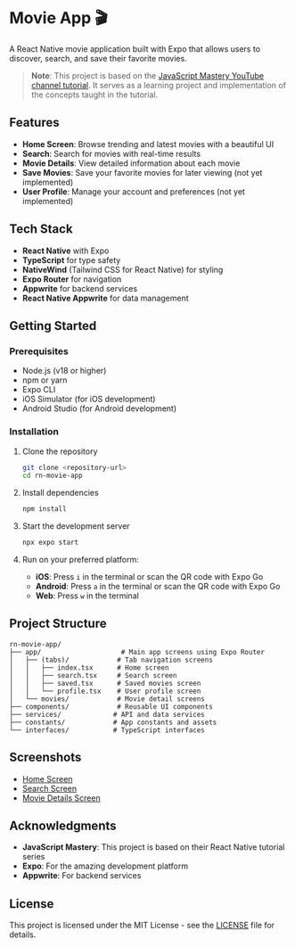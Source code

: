 # Movie App 🎬

A React Native movie application built with Expo that allows users to discover, search, and save their favorite movies.

> **Note**: This project is based on the [JavaScript Mastery YouTube channel tutorial](https://www.youtube.com/@javascriptmastery). It serves as a learning project and implementation of the concepts taught in the tutorial.

## Features

- **Home Screen**: Browse trending and latest movies with a beautiful UI
- **Search**: Search for movies with real-time results
- **Movie Details**: View detailed information about each movie
- **Save Movies**: Save your favorite movies for later viewing (not yet implemented)
- **User Profile**: Manage your account and preferences (not yet implemented)

## Tech Stack

- **React Native** with Expo
- **TypeScript** for type safety
- **NativeWind** (Tailwind CSS for React Native) for styling
- **Expo Router** for navigation
- **Appwrite** for backend services
- **React Native Appwrite** for data management

## Getting Started

### Prerequisites

- Node.js (v18 or higher)
- npm or yarn
- Expo CLI
- iOS Simulator (for iOS development)
- Android Studio (for Android development)

### Installation

1. Clone the repository
   ```bash
   git clone <repository-url>
   cd rn-movie-app
   ```

2. Install dependencies
   ```bash
   npm install
   ```

3. Start the development server
   ```bash
   npx expo start
   ```

4. Run on your preferred platform:
   - **iOS**: Press `i` in the terminal or scan the QR code with Expo Go
   - **Android**: Press `a` in the terminal or scan the QR code with Expo Go
   - **Web**: Press `w` in the terminal

## Project Structure

```
rn-movie-app/
├── app/                    # Main app screens using Expo Router
│   ├── (tabs)/            # Tab navigation screens
│   │   ├── index.tsx      # Home screen
│   │   ├── search.tsx     # Search screen
│   │   ├── saved.tsx      # Saved movies screen
│   │   └── profile.tsx    # User profile screen
│   └── movies/            # Movie detail screens
├── components/            # Reusable UI components
├── services/             # API and data services
├── constants/            # App constants and assets
└── interfaces/           # TypeScript interfaces
```

## Screenshots

<!-- Add screenshots here -->
- [Home Screen](./screenshots/home-screen.png)
- [Search Screen](./screenshots/search-screen.png)
- [Movie Details Screen](./screenshots/movie-details-screen.png)

## Acknowledgments

- **JavaScript Mastery**: This project is based on their React Native tutorial series
- **Expo**: For the amazing development platform
- **Appwrite**: For backend services

## License

This project is licensed under the MIT License - see the [LICENSE](LICENSE) file for details.